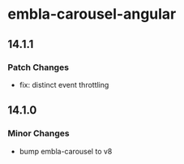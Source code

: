# embla-carousel-angular

## 14.1.1

### Patch Changes

- fix: distinct event throttling

## 14.1.0

### Minor Changes

- bump embla-carousel to v8

